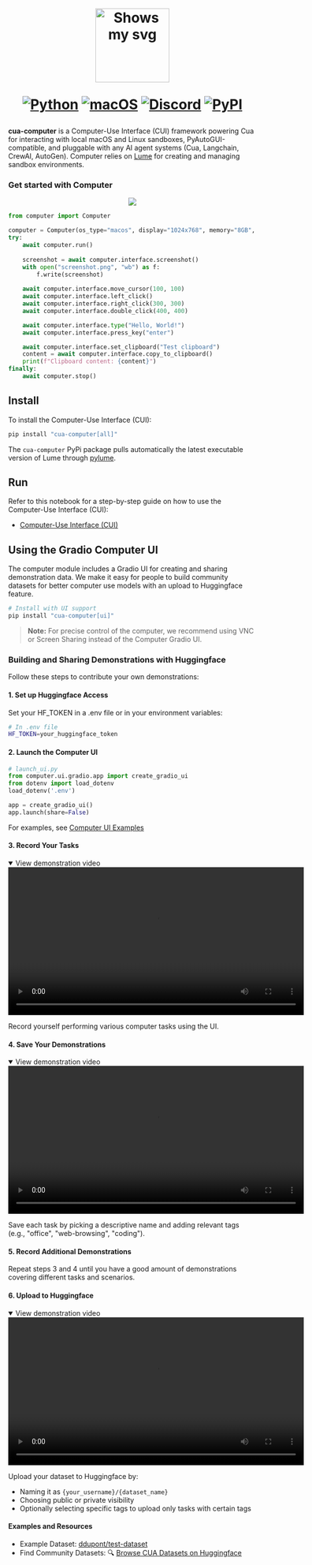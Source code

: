 <div align="center">
<h1>
  <div class="image-wrapper" style="display: inline-block;">
    <picture>
      <source media="(prefers-color-scheme: dark)" alt="logo" height="150" srcset="../../img/logo_white.png" style="display: block; margin: auto;">
      <source media="(prefers-color-scheme: light)" alt="logo" height="150" srcset="../../img/logo_black.png" style="display: block; margin: auto;">
      <img alt="Shows my svg">
    </picture>
  </div>

  [![Python](https://img.shields.io/badge/Python-333333?logo=python&logoColor=white&labelColor=333333)](#)
  [![macOS](https://img.shields.io/badge/macOS-000000?logo=apple&logoColor=F0F0F0)](#)
  [![Discord](https://img.shields.io/badge/Discord-%235865F2.svg?&logo=discord&logoColor=white)](https://discord.com/invite/mVnXXpdE85)
  [![PyPI](https://img.shields.io/pypi/v/cua-computer?color=333333)](https://pypi.org/project/cua-computer/)
</h1>
</div>

**cua-computer** is a Computer-Use Interface (CUI) framework powering Cua for interacting with local macOS and Linux sandboxes, PyAutoGUI-compatible, and pluggable with any AI agent systems (Cua, Langchain, CrewAI, AutoGen). Computer relies on [Lume](https://github.com/trycua/lume) for creating and managing sandbox environments.

### Get started with Computer

<div align="center">
    <img src="../../img/computer.png"/>
</div>

```python
from computer import Computer

computer = Computer(os_type="macos", display="1024x768", memory="8GB", cpu="4")
try:
    await computer.run()
    
    screenshot = await computer.interface.screenshot()
    with open("screenshot.png", "wb") as f:
        f.write(screenshot)
    
    await computer.interface.move_cursor(100, 100)
    await computer.interface.left_click()
    await computer.interface.right_click(300, 300)
    await computer.interface.double_click(400, 400)

    await computer.interface.type("Hello, World!")
    await computer.interface.press_key("enter")

    await computer.interface.set_clipboard("Test clipboard")
    content = await computer.interface.copy_to_clipboard()
    print(f"Clipboard content: {content}")
finally:
    await computer.stop()
```

## Install

To install the Computer-Use Interface (CUI):

```bash
pip install "cua-computer[all]"
```

The `cua-computer` PyPi package pulls automatically the latest executable version of Lume through [pylume](https://github.com/trycua/pylume).

## Run

Refer to this notebook for a step-by-step guide on how to use the Computer-Use Interface (CUI):

- [Computer-Use Interface (CUI)](../../notebooks/computer_nb.ipynb)

## Using the Gradio Computer UI

The computer module includes a Gradio UI for creating and sharing demonstration data. We make it easy for people to build community datasets for better computer use models with an upload to Huggingface feature.

```bash
# Install with UI support
pip install "cua-computer[ui]"
```

> **Note:** For precise control of the computer, we recommend using VNC or Screen Sharing instead of the Computer Gradio UI.

### Building and Sharing Demonstrations with Huggingface

Follow these steps to contribute your own demonstrations:

#### 1. Set up Huggingface Access

Set your HF_TOKEN in a .env file or in your environment variables:

```bash
# In .env file
HF_TOKEN=your_huggingface_token
```

#### 2. Launch the Computer UI

```python
# launch_ui.py
from computer.ui.gradio.app import create_gradio_ui
from dotenv import load_dotenv
load_dotenv('.env')

app = create_gradio_ui()
app.launch(share=False)
```

For examples, see [Computer UI Examples](../../examples/computer_ui_examples.py)

#### 3. Record Your Tasks

<details open>
<summary>View demonstration video</summary>
<video src="https://github.com/user-attachments/assets/de3c3477-62fe-413c-998d-4063e48de176" controls width="600"></video>
</details>

Record yourself performing various computer tasks using the UI.

#### 4. Save Your Demonstrations

<details open>
<summary>View demonstration video</summary>
<video src="https://github.com/user-attachments/assets/5ad1df37-026a-457f-8b49-922ae805faef" controls width="600"></video>
</details>

Save each task by picking a descriptive name and adding relevant tags (e.g., "office", "web-browsing", "coding").

#### 5. Record Additional Demonstrations

Repeat steps 3 and 4 until you have a good amount of demonstrations covering different tasks and scenarios.

#### 6. Upload to Huggingface

<details open>
<summary>View demonstration video</summary>
<video src="https://github.com/user-attachments/assets/c586d460-3877-4b5f-a736-3248886d2134" controls width="600"></video>
</details>

Upload your dataset to Huggingface by:
- Naming it as `{your_username}/{dataset_name}`
- Choosing public or private visibility
- Optionally selecting specific tags to upload only tasks with certain tags

#### Examples and Resources

- Example Dataset: [ddupont/test-dataset](https://huggingface.co/datasets/ddupont/test-dataset)
- Find Community Datasets: 🔍 [Browse CUA Datasets on Huggingface](https://huggingface.co/datasets?other=cua)

